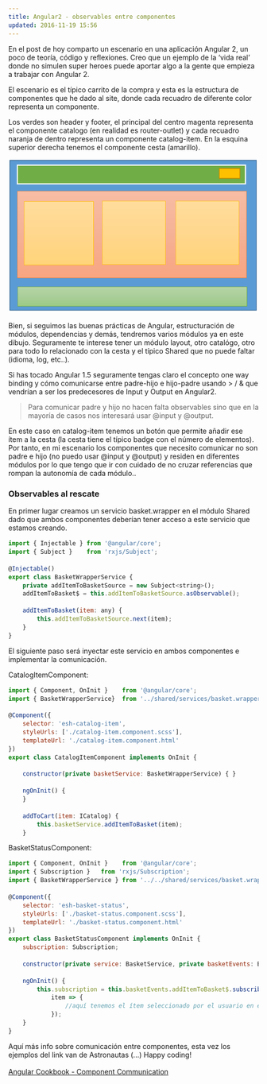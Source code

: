 ```yaml
---
title: Angular2 - observables entre componentes 
updated: 2016-11-19 15:56
---
```


En el post de hoy comparto un escenario en una aplicación Angular 2, un poco de teoría, código y reflexiones. Creo que un ejemplo de la ‘vida real’ donde no simulen super heroes puede aportar algo a la gente que empieza a trabajar con Angular 2. 


El escenario es el típico carrito de la compra y esta es la estructura de componentes que he dado al site, donde cada recuadro de diferente color representa un componente. 


Los verdes son header y footer, el principal del centro magenta representa el componente catalogo (en realidad es router-outlet) y cada recuadro naranja de dentro representa un componente catalog-item. En la esquina superior derecha tenemos el componente cesta (amarillo).  

<img src="../assets/angular2_components_sample.png" >

Bien, si seguimos las buenas prácticas de Angular, estructuración de módulos, dependencias y demás, tendremos varios módulos ya en este dibujo. Seguramente te interese tener un módulo layout, otro catalógo, otro para todo lo relacionado con la cesta y el típico Shared que no puede faltar (idioma, log, etc..). 


Si has tocado Angular 1.5 seguramente tengas claro el concepto one way binding y cómo comunicarse entre padre-hijo e hijo-padre usando > / & que vendrían a ser los predecesores de Input y Output en Angular2.  

>Para comunicar padre y hijo no hacen falta observables sino que en la mayoría de casos nos interesará usar @input y @output. 


En este caso en catalog-item tenemos un botón que permite añadir ese ítem a la cesta (la cesta tiene el típico badge con el número de elementos). Por tanto, en mi escenario los componentes que necesito comunicar no son padre e hijo (no puedo usar @input y @output) y residen en diferentes módulos por lo que tengo que ir con cuidado de no cruzar referencias que rompan la autonomía de cada módulo.. 

### Observables al rescate


En primer lugar creamos un servicio basket.wrapper en el módulo Shared dado que ambos componentes deberían tener acceso a este servicio que estamos creando. 

```javascript
import { Injectable } from '@angular/core';
import { Subject }    from 'rxjs/Subject';

@Injectable()
export class BasketWrapperService {
    private addItemToBasketSource = new Subject<string>();
    addItemToBasket$ = this.addItemToBasketSource.asObservable();
    
    addItemToBasket(item: any) {
        this.addItemToBasketSource.next(item);
    }
}
```

El siguiente paso será inyectar este servicio en ambos componentes e implementar la comunicación. 

CatalogItemComponent:

```javascript
import { Component, OnInit }    from '@angular/core';
import { BasketWrapperService}  from '../shared/services/basket.wrapper.service';

@Component({
    selector: 'esh-catalog-item',
    styleUrls: ['./catalog-item.component.scss'],
    templateUrl: './catalog-item.component.html'
})
export class CatalogItemComponent implements OnInit {

    constructor(private basketService: BasketWrapperService) { }

    ngOnInit() {
    }

    addToCart(item: ICatalog) {
        this.basketService.addItemToBasket(item);
    }
```

BasketStatusComponent:

```javascript
import { Component, OnInit }    from '@angular/core';
import { Subscription }   from 'rxjs/Subscription';
import { BasketWrapperService } from '../../shared/services/basket.wrapper.service';

@Component({
    selector: 'esh-basket-status',
    styleUrls: ['./basket-status.component.scss'],
    templateUrl: './basket-status.component.html'
})
export class BasketStatusComponent implements OnInit {
    subscription: Subscription;

    constructor(private service: BasketService, private basketEvents: BasketWrapperService) { }

    ngOnInit() {
        this.subscription = this.basketEvents.addItemToBasket$.subscribe(
            item => {
                //aquí tenemos el ítem seleccionado por el usuario en el componente que nos interesa y podemos reaccionar como aplique… 
            });
    }
}
```

Aquí más info sobre comunicación entre componentes, esta vez los ejemplos del link van de Astronautas (...) Happy coding!
<br /><br />
<a href='https://angular.io/docs/ts/latest/cookbook/component-communication.html'>Angular Cookbook - Component Communication</a>








 
